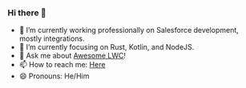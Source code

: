 ### Hi there 👋
- 🔭 I’m currently working professionally on Salesforce development, mostly integrations.
- 🌱 I’m currently focusing on Rust, Kotlin, and NodeJS.
- 💬 Ask me about [Awesome LWC](https://github.com/Confirm4Crit/awesome-lwc)!
- 📫 How to reach me: [Here](https://milesrobson.com/)
- 😄 Pronouns: He/Him
<!--
**Confirm4Crit/Confirm4Crit** is a ✨ _special_ ✨ repository because its `README.md` (this file) appears on your GitHub profile.

Here are some ideas to get you started:

- 🔭 I’m currently working on ...
- 🌱 I’m currently learning ...
- 👯 I’m looking to collaborate on ...
- 🤔 I’m looking for help with ...
- 💬 Ask me about ...
- 📫 How to reach me: ...
- 😄 Pronouns: ...
- ⚡ Fun fact: ...
-->

